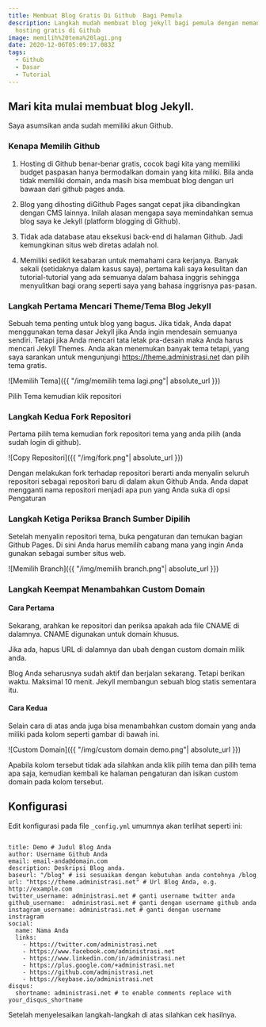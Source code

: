 ```yaml
---
title: Membuat Blog Gratis Di Github  Bagi Pemula
description: Langkah mudah membuat blog jekyll bagi pemula dengan memanfaatkan
  hosting gratis di Github
image: memilih%20tema%20lagi.png
date: 2020-12-06T05:09:17.083Z
tags:
  - Github
  - Dasar
  - Tutorial
---
```


## Mari kita mulai membuat blog Jekyll.
Saya asumsikan anda sudah memiliki akun Github.

### Kenapa Memilih Github
1. Hosting di Github benar-benar gratis, cocok bagi kita yang memiliki budget paspasan hanya bermodalkan domain yang kita miliki. Bila anda tidak memiliki domain, anda masih bisa membuat blog dengan url bawaan dari github pages anda.

2. Blog yang dihosting diGithub Pages sangat cepat jika dibandingkan dengan CMS lainnya. Inilah alasan mengapa saya memindahkan semua blog saya ke Jekyll (platform blogging di Github).

3. Tidak ada database atau eksekusi back-end di halaman Github. Jadi kemungkinan situs web diretas adalah nol.

4. Memiliki sedikit kesabaran untuk memahami cara kerjanya. Banyak sekali (setidaknya dalam kasus saya), pertama kali saya kesulitan dan tutorial-tutorial yang ada semuanya dalam bahasa inggris sehingga menyulitkan bagi orang seperti saya yang bahasa inggrisnya pas-pasan.

### Langkah Pertama Mencari Theme/Tema Blog Jekyll
Sebuah tema penting untuk blog yang bagus. Jika tidak, Anda dapat menggunakan tema dasar Jekyll jika Anda ingin mendesain semuanya sendiri. Tetapi jika Anda mencari tata letak pra-desain maka Anda harus mencari Jekyll Themes. Anda akan menemukan banyak tema tetapi, yang saya sarankan untuk mengunjungi https://theme.administrasi.net dan pilih tema gratis.

![Memilih Tema]({{ "/img/memilih tema lagi.png"| absolute_url }})

Pilih Tema kemudian klik repositori

### Langkah Kedua Fork Repositori
Pertama pilih tema kemudian fork repositori tema yang anda pilih (anda sudah login di github).

![Copy Repositori]({{ "/img/fork.png"| absolute_url }})

Dengan melakukan fork terhadap repositori berarti anda menyalin seluruh repositori sebagai repositori baru di dalam akun Github Anda. Anda dapat mengganti nama repositori menjadi apa pun yang Anda suka di opsi Pengaturan

### Langkah Ketiga Periksa Branch Sumber Dipilih
Setelah menyalin repositori tema, buka pengaturan dan temukan bagian Github Pages. Di sini Anda harus memilih cabang mana yang ingin Anda gunakan sebagai sumber situs web.

![Memilih Branch]({{ "/img/memilih branch.png"| absolute_url }})

### Langkah Keempat Menambahkan Custom Domain
#### Cara Pertama
Sekarang, arahkan ke repositori dan periksa apakah ada file CNAME di dalamnya. CNAME digunakan untuk domain khusus.

Jika ada, hapus URL di dalamnya dan ubah dengan custom domain milik anda. 

Blog Anda seharusnya sudah aktif dan berjalan sekarang. Tetapi berikan waktu. Maksimal 10 menit. Jekyll membangun sebuah blog statis sementara itu.

#### Cara Kedua
Selain cara di atas anda juga bisa menambahkan custom domain yang anda miliki pada kolom seperti gambar di bawah ini. 

![Custom Domain]({{ "/img/custom domain demo.png"| absolute_url }})

Apabila kolom tersebut tidak ada silahkan anda klik pilih tema dan pilih tema apa saja, kemudian kembali ke halaman pengaturan dan isikan custom domain pada kolom tersebut. 

## Konfigurasi
Edit konfigurasi pada file <code>_config.yml</code> umumnya akan terlihat seperti ini:

<code>
title: Demo # Judul Blog Anda
author: Username Github Anda
email: email-anda@domain.com
description: Deskripsi Blog anda.
baseurl: "/blog" # isi sesuaikan dengan kebutuhan anda contohnya /blog
url: "https://theme.administrasi.net" # Url Blog Anda, e.g. http://example.com
twitter_username: administrasi.net # ganti username twitter anda
github_username:  administrasi.net # ganti dengan username github anda
instagram_username: administrasi.net # ganti dengan username instragram
social:
  name: Nama Anda
  links:
    - https://twitter.com/administrasi.net
    - https://www.facebook.com/administrasi.net
    - https://www.linkedin.com/in/administrasi.net
    - https://plus.google.com/+administrasi.net
    - https://github.com/administrasi.net
    - https://keybase.io/administrasi.net
disqus:
  shortname: administrasi.net # to enable comments replace with your_disqus_shortname
</code>

Setelah menyelesaikan langkah-langkah di atas silahkan cek hasilnya.


